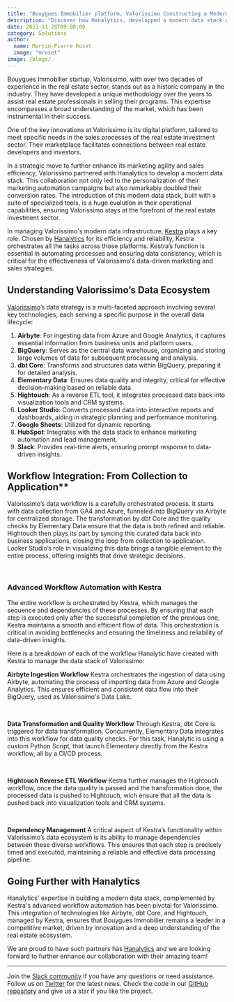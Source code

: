 ```yaml
---
title: "Bouygues Immobilier platform, Valorissimo Constructing a Modern Data Stack with Hanalytics and Kestra"
description: "Discover how Hanalytics, developped a modern data stack orchestrated with Kestra for Bouygues Immobilier platform, Valorissimo "
date: 2023-11-28T09:00:00
category: Solutions
author:
  name: Martin-Pierre Roset
  image: "mroset"
image: /blogs/
---
```


Bouygues Immobilier startup, Valorissimo, with over two decades of experience in the real estate sector, stands out as a historic company in the industry. They have developed a unique methodology over the years to assist real estate professionals in selling their programs. This expertise encompasses a broad understanding of the market, which has been instrumental in their success.

One of the key innovations at Valorissimo is its digital platform, tailored to meet specific needs in the sales processes of the real estate investment sector. Their marketplace facilitates connections between real estate developers and investors.

In a strategic move to further enhance its marketing agility and sales efficiency, Valorissimo partnered with Hanalytics to develop a modern data stack. This collaboration not only led to the personalization of their marketing automation campaigns but also remarkably doubled their conversion rates. The introduction of this modern data stack, built with a suite of specialized tools, is a huge evolution in their operational capabilities, ensuring Valorissimo stays at the forefront of the real estate investment sector.

In managing Valorissimo's modern data infrastructure, [Kestra]() plays a key role. Chosen by [Hanalytics](https://www.data-hanalytics.io/) for its efficiency and reliability, Kestra orchestrates all the tasks across those platforms. Kestra’s function is essential in automating processes and ensuring data consistency, which is critical for the effectiveness of Valorissimo's data-driven marketing and sales strategies.

## Understanding Valorissimo’s Data Ecosystem

[Valorissimo](https://partenaires.valorissimo.com/)’s data strategy is a multi-faceted approach involving several key technologies, each serving a specific purpose in the overall data lifecycle:

1. **Airbyte**: For ingesting data from Azure and Google Analytics, it captures essential information from business units and platform users.
2. **BigQuery**: Serves as the central data warehouse, organizing and storing large volumes of data for subsequent processing and analysis.
3. **dbt Core**: Transforms and structures data within BigQuery, preparing it for detailed analysis.
4. **Elementary Data**: Ensures data quality and integrity, critical for effective decision-making based on reliable data.
5. **Hightouch**: As a reverse ETL tool, it integrates processed data back into visualization tools and CRM systems.
6. **Looker Studio**: Converts processed data into interactive reports and dashboards, aiding in strategic planning and performance monitoring.
7. **Google Sheets**: Utilized for dynamic reporting.
8. **HubSpot**: Integrates with the data stack to enhance marketing automation and lead management.
9. **Slack**: Provides real-time alerts, ensuring prompt response to data-driven insights.

## Workflow Integration: From Collection to Application**

Valorissimo’s data workflow is a carefully orchestrated process. It starts with data collection from GA4 and Azure, funneled into BigQuery via Airbyte for centralized storage. The transformation by dbt Core and the quality checks by Elementary Data ensure that the data is both refined and reliable. Hightouch then plays its part by syncing this curated data back into business applications, closing the loop from collection to application. Looker Studio’s role in visualizing this data brings a tangible element to the entire process, offering insights that drive strategic decisions.

<br>

### Advanced Workflow Automation with Kestra

The entire workflow is orchestrated by Kestra, which manages the sequence and dependencies of these processes. By ensuring that each step is executed only after the successful completion of the previous one, Kestra maintains a smooth and efficient flow of data. This orchestration is critical in avoiding bottlenecks and ensuring the timeliness and reliability of data-driven insights.

Here is a breakdown of each of the workflow Hanalytic have created with Kestra to manage the data stack of Valorissimo:

**Airbyte Ingestion Workflow**
Kestra orchestrates the ingestion of data using Airbyte, automating the process of importing data from Azure and Google Analytics. This ensures efficient and consistent data flow into their BigQuery, used as Valorissimo's Data Lake.

<br>

**Data Transformation and Quality Workflow**
Through Kestra, dbt Core is triggered for data transformation. Concurrently, Elementary Data integrates into this workflow for  data quality checks. For this task, Hanalytic is using a custom Python Script, that launch Elementary directly from the Kestra workflow, all by a CI/CD process.

<br>

**Hightouch Reverse ETL Workflow**
Kestra further manages the Hightouch workflow, once the data quality is passed and the transformation done,  the  processed data is pushed to Hightouch, wich ensure that all the data is pushed back into visualization tools and CRM systems.

<br>

**Dependency Management**
A critical aspect of Kestra’s functionality within Valorissimo’s data ecosystem is its ability to manage dependencies between these diverse workflows. This ensures that each step is precisely timed and executed, maintaining a reliable and effective data processing pipeline.

## Going Further with Hanalytics

Hanalytics' expertise in building a modern data stack, complemented by Kestra's advanced workflow automation has been pivotal for Valorissimo. 
This integration of technologies like Airbyte, dbt Core, and Hightouch, managed by Kestra, ensures that Bouygues Immobilier remains a leader in a competitive market, driven by innovation and a deep understanding of the real estate ecosystem.

We are proud to have such partners has [Hanalytics](https://www.data-hanalytics.io/) and we are looking forward to further enhance our collaboration with their amazing team!

--- 

Join the [Slack community](https://kestra.io/slack) if you have any questions or need assistance. Follow us on [Twitter](https://twitter.com/kestra_io) for the latest news. Check the code in our [GitHub repository](https://github.com/kestra-io/kestra) and give us a star if you like the project.